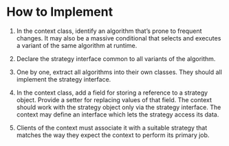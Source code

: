 # How to Implement
1. In the context class, identify an algorithm that’s prone to frequent changes. It may also be a massive conditional that selects and executes a variant of the same algorithm at runtime.

1. Declare the strategy interface common to all variants of the algorithm.

1. One by one, extract all algorithms into their own classes. They should all implement the strategy interface.

1. In the context class, add a field for storing a reference to a strategy object. Provide a setter for replacing values of that field. The context should work with the strategy object only via the strategy interface. The context may define an interface which lets the strategy access its data.

1. Clients of the context must associate it with a suitable strategy that matches the way they expect the context to perform its primary job.